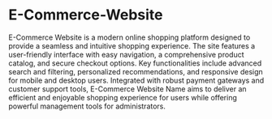# E-Commerce-Website
E-Commerce Website is a modern online shopping platform designed to provide a seamless and intuitive shopping experience. The site features a user-friendly interface with easy navigation, a comprehensive product catalog, and secure checkout options. Key functionalities include advanced search and filtering, personalized recommendations, and responsive design for mobile and desktop users. Integrated with robust payment gateways and customer support tools, E-Commerce Website Name aims to deliver an efficient and enjoyable shopping experience for users while offering powerful management tools for administrators.

